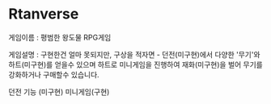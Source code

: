 # Rtanverse
 
게임이름 : 평범한 왕도물 RPG게임

게임설명 : 구현한건 얼마 못되지만, 구상을 적자면 - 던전(미구현)에서 다양한 '무기'와 하트(미구현)를 얻을수 있으며 하트로 미니게임을 진행하여 재화(미구현)을 벌어 무기를 강화하거나 구매할수 있습니다. 

던전 기능 (미구현)
미니게임(구현)
